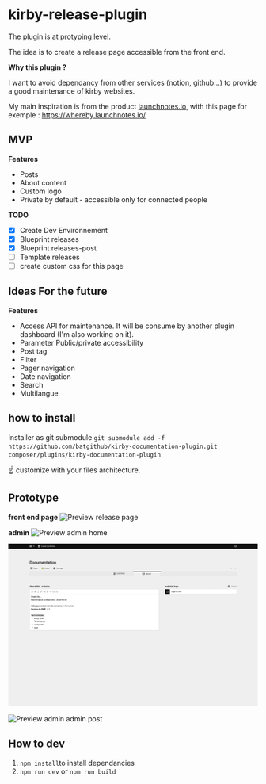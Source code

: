 # kirby-release-plugin
The plugin is at [protyping level](https://www.figma.com/file/XJD23d5TJARaMmNxUoYA2h/kirby-maintenance-plugins?type=design&node-id=1501%3A23446&mode=design&t=9Tc8z9nBL0mBmdV0-1). 

The idea is to create a release page accessible from the front end.

**Why this plugin ?**

I want to avoid dependancy from other services (notion, github...) to provide a good maintenance of kirby websites. 

My main inspiration is from the product [launchnotes.io](https://launchnotes.io), with this page for exemple : https://whereby.launchnotes.io/


## MVP
**Features**
- Posts 
- About content
- Custom logo
- Private by default - accessible only for connected people


**TODO**
- [x] Create Dev Environnement 
- [x] Blueprint releases
- [x] Blueprint releases-post
- [ ] Template releases
- [ ] create custom css for this page

## Ideas For the future
**Features**
- Access API for maintenance. It will be consume by another plugin dashboard (I'm also working on it).
- Parameter Public/private accessibility
- Post tag
- Filter
- Pager navigation
- Date navigation
- Search
- Multilangue

## how to install
Installer as git submodule `git submodule add -f  https://github.com/batgithub/kirby-documentation-plugin.git composer/plugins/kirby-documentation-plugin` 

☝️ customize with your files architecture.


## Prototype 

**front end page**
![Preview release page](https://github.com/batgithub/kirby-release-plugin/blob/main/preview/Home.jpg?raw=true)

**admin**
![Preview admin home](https://github.com/batgithub/kirby-release-plugin/blob/main/preview/admin-home.jpg?raw=true)

![Preview admin home tab about](https://github.com/batgithub/kirby-documentation-plugin/blob/main/preview/admin-home%20_%20tab-about.jpg?raw=true)

![Preview admin admin post](https://github.com/batgithub/kirby-release-plugin/blob/main/preview/admin-post.jpg?raw=true)

## How to dev
1.  `npm install`to install dependancies
2. `npm run dev` or `npm run build`
